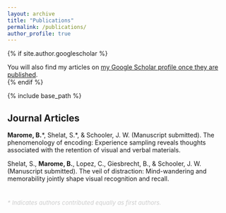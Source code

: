 ```yaml
---
layout: archive
title: "Publications"
permalink: /publications/
author_profile: true
---
```


{% if site.author.googlescholar %}
  <div class="wordwrap">You will also find my articles on <a href="{{site.author.googlescholar}}">my Google Scholar profile once they are published</a>.</div>
{% endif %}

{% include base_path %}

## Journal Articles

**Marome, B.**\*, Shelat, S.\*, & Schooler, J. W. (Manuscript submitted). The phenomenology of encoding: Experience sampling reveals thoughts associated with the retention of visual and verbal materials.

Shelat, S., **Marome, B.**, Lopez, C., Giesbrecht, B., & Schooler, J. W. (Manuscript submitted). The veil of distraction: Mind-wandering and memorability jointly shape visual recognition and recall.

<br>

<div>
  <p style="font-size: 0.95em; color: #cccccc; margin-top: 0.5em;">
    <em>* Indicates authors contributed equally as first authors.</em>
  </p>
</div>



